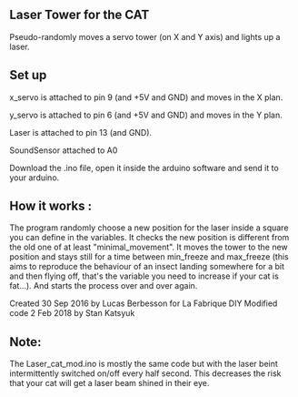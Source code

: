 
## Laser Tower for the CAT 
Pseudo-randomly moves a servo tower (on X and Y axis) and lights up a laser.

## Set up
x_servo is attached to pin 9 (and +5V and GND) and moves in the X plan.

y_servo is attached to pin 6 (and +5V and GND) and moves in the Y plan.

Laser is attached to pin 13 (and GND).

SoundSensor attached to A0

Download the .ino file, open it inside the arduino software and send it to your arduino. 

## How it works : 
The program randomly choose a new position for the laser inside a square you can define in the variables.
It checks the new position is different from the old one of at least "minimal_movement".
It moves the tower to the new position and stays still for a time between min_freeze and max_freeze 
(this aims to reproduce the behaviour of an insect landing somewhere for a bit and then flying off, 
that's the variable you need to increase if your cat is fat...).
And starts the process over and over again. 

Created 30 Sep 2016 by Lucas Berbesson for La Fabrique DIY
Modified code 2 Feb 2018 by Stan Katsyuk

## Note:
The Laser_cat_mod.ino is mostly the same code but with the laser beint intermittently switched on/off every half second. This decreases the risk that your cat will get a laser beam shined in their eye. 


